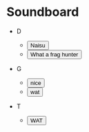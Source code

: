 # Soundboard

* D
  * <button onclick="myFunction('naisu')">Naisu</button>
  * <button onclick="myFunction('fraghunt')">What a frag hunter</button> 
  
* G
  * <button onclick="myFunction('g-nice')">nice</button>
  * <button onclick="myFunction('g-wat')">wat</button>
  
* T
  * <button onclick="myFunction('tran-wat')">WAT</button>

<script>
 function myFunction(name) {
  if (name === 'naisu'){
   var audio = new Audio('/sounds/d-naisu.wav');
  }
  else if (name === 'fraghunt'){
   var audio = new Audio('/sounds/d-what-a-frag-hunter.wav');
  }
  else if (name === 'g-nice'){
   var audio = new Audio('/sounds/g-nice.wav');
  }
  else if (name === 'g-wat'){
   var audio = new Audio('/sounds/g-wat.wav');
  }
  else if (name === 'tran-wat'){
   var audio = new Audio('/sounds/tran-WAT.wav');
  }
  
  audio.play();
 }
</script>
